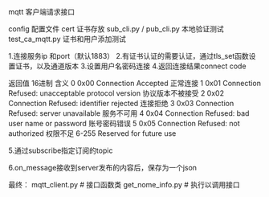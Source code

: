 mqtt  客户端请求接口

config 配置文件
cert  证书存放
sub_cli.py / pub_cli.py 本地验证测试
test_ca_mqtt.py  证书和用户添加测试

1.连接服务ip 和port（默认1883）
2.有证书认证的需要认证，通过tls_set函数设置证书，以及通道版本
3.设置用户名密码连接
4.返回连接结果connect code

返回值  16进制  含义
0   0x00    Connection Accepted   正常连接
1   0x01    Connection Refused: unacceptable protocol version   协议版本不被接受
2   0x02    Connection Refused: identifier rejected   连接拒绝
3   0x03    Connection Refused: server unavailable   服务不可用
4   0x04    Connection Refused: bad user name or password    账号密码错误
5   0x05    Connection Refused: not authorized    权限不足
6-255       Reserved for future use

5.通过subscribe指定订阅的topic 

6.on_message接收到server发布的内容后，保存为一个json

最终：
mqtt_client.py  # 接口函数类
get_nome_info.py  # 执行以调用接口
